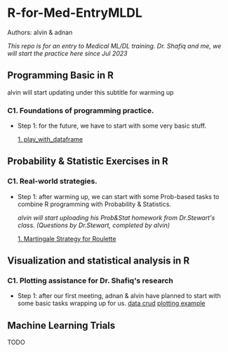 # R-for-Med-EntryMLDL
Authors: alvin & adnan

_This repo is for an entry to Medical ML/DL training. Dr. Shafiq and me, we will start the practice here since Jul 2023_

## Programming Basic in R
alvin will start updating under this subtitle for warming up
### C1. Foundations of programming practice.
- Step 1: for the future, we have to start with some very basic stuff.

  [1. play_with_dataframe](/Programming_Basic_in_R/dataframe_task_w1.Rmd)



## Probability & Statistic Exercises in R
### C1. Real-world strategies.
- Step 1: after warming up, we can start with some Prob-based tasks to combine R programming with Probability & Statistics.

  _alvin will start uploading his Prob&Stat homework from Dr.Stewart's class. (Questions by Dr.Stewart, completed by alvin)_

  [1. Martingale Strategy for Roulette](Probability_Statistic_Exercises_in_R/Martingale_Strategy_for_Roulette/Roulette_simulation.Rmd)

## Visualization and statistical analysis in R
### C1. Plotting assistance for Dr. Shafiq's research
- Step 1: after our first meeting, adnan & alvin have planned to start with some basic tasks wrapping up for us.
  [data crud](Visualization_Statistical_Analysis_in_R/data_crud.Rmd)
  [plotting example](Visualization_Statistical_Analysis_in_R/plotting.Rmd)

## Machine Learning Trials
TODO

